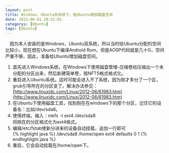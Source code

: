```yaml
---
layout: post
title: Windows、Ubuntu双系统下，给Ubuntu增加磁盘空间
date: 2015-06-01 20:51:01
categorys: [Ubuntu]
tags: [Ubuntu]
---
```

&emsp;因为本人安装的是Windows，Ubuntu双系统，所以当时给Ubuntu分配的空间比较小，现在想在Ubuntu下编译Android Rom，但是AOSP代码就是几十G，空间严重不够，因此，准备给Ubuntu增加磁盘空间。
<!--more-->  

1. 首先进入Windows系统，在Windows下使用磁盘管理-压缩卷给压缩出一个未分配的分区出来，然后新建简单卷，按NFTS格式格式化。
2. 重启进入Ubuntu系统。这时可能会进入不了系统，因为刚才多分了一个区，grub引导所在的分区变了。解决办法参见：[http://www.linuxidc.com/Linux/2012-06/61983.htm](http://www.linuxidc.com/Linux/2012-06/61983.htm)
3. 在Ubuntu下使用磁盘工具，找到刚在在windows下的那个分区，记住它的设备名：比如/dev/sda8。
4. 使用终端，输入：mkfs -t ext4 /dev/sda8   
 将刚在的分区格式化为ext4格式。
5. 编辑/etc/fstab使新分进来的设备自动挂载，追加一行即可  
{% highlight java %}
 /dev/sda8                                /home/open      ext4    defaults        0      1 
 {% endhighlight java %} 
&emsp;
6. 重启，它会自动挂载在/home/open下。